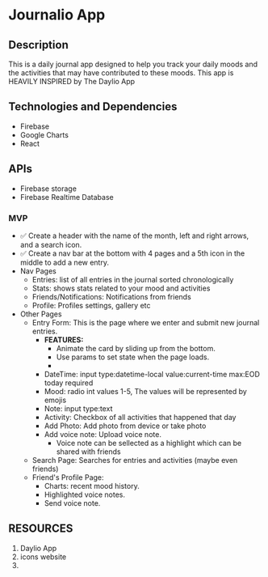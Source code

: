# Journalio App

## Description

This is a daily journal app designed to help you track your daily moods and the activities that may have contributed to these moods.
This app is HEAVILY INSPIRED by The Daylio App

## Technologies and Dependencies
- Firebase 
- Google Charts
- React

## APIs
- Firebase storage
- Firebase Realtime Database

### MVP
- ✅ Create a header with the name of the month, left and right arrows, and a search icon.
- ✅ Create a nav bar at the bottom with 4 pages and a 5th icon in the middle to add a new entry.
- Nav Pages
    - Entries: list of all entries in the journal sorted chronologically
    - Stats: shows stats related to your mood and activities
    - Friends/Notifications: Notifications from friends
    - Profile: Profiles settings, gallery etc
- Other Pages
    - Entry Form: This is the page where we enter and submit new journal entries.
        - <strong>FEATURES:</strong>
            - Animate the card by sliding up from the bottom.
            - Use params to set state when the page loads.
            - 
        - DateTime: input type:datetime-local value:current-time max:EOD today required
        - Mood: radio int values 1-5, The values will be represented by emojis
        - Note: input type:text
        - Activity: Checkbox of all activities that happened that day
        - Add Photo: Add photo from device or take photo
        - Add voice note: Upload voice note.
            - Voice note can be sellected as a highlight which can be shared with friends
    - Search Page: Searches for entries and activities (maybe even friends)
    - Friend's Profile Page:
        - Charts: recent mood history.
        - Highlighted voice notes.
        - Send voice note.


## RESOURCES
1. Daylio App
2. icons website
3. 